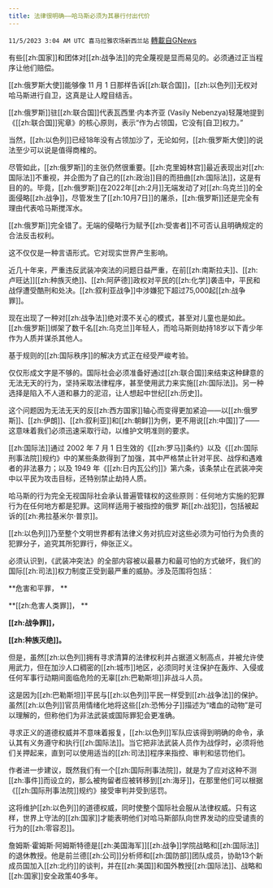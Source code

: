 ```yaml
---
title: 法律很明确——哈马斯必须为其暴行付出代价
---
```

`11/5/2023 3:04 AM UTC 喜马拉雅农场新西兰站` [轉載自GNews](https://gnews.org/articles/1922821)

有些[[zh:国家]]和团体对[[zh:战争法]]的完全蔑视是显而易见的。必须通过正当程序让他们赔偿。

[[zh:俄罗斯大使]]能够像 11 月 1 日那样告诉[[zh:联合国]]，[[zh:以色列]]无权对哈马斯进行自卫，这真是让人瞠目结舌。

[[zh:俄罗斯]]驻[[zh:联合国]]代表瓦西里·内本齐亚 (Vasily Nebenzya)轻蔑地提到《[[zh:联合国]]宪章》的核心原则，表示“作为占领国，它没有\[自卫\]权力。”

当然，[[zh:以色列]]已经18年没有占领加沙了，无论如何，[[zh:俄罗斯大使]]的说法至少可以说是值得商榷的。

尽管如此，[[zh:俄罗斯]]的主张仍然很重要。[[zh:克里姆林宫]]最近表现出对[[zh:国际法]]不重视，并企图为了自己的[[zh:政治]]目的而扭曲[[zh:国际法]]，这是有目的的。毕竟，[[zh:俄罗斯]]在2022年[[zh:2月]]无端发动了对[[zh:乌克兰]]的全面侵略[[zh:战争]]，尽管发生了[[zh:10月7日]]的屠杀，[[zh:俄罗斯]]还是完全有理由代表哈马斯搅浑水。

[[zh:俄罗斯]]完全错了。无端的侵略行为赋予[[zh:受害者]]不可否认且明确规定的合法反击权利。

这不仅仅是一种言语形式。它对现实世界产生影响。

近几十年来，严重违反武装冲突法的问题日益严重，在前[[zh:南斯拉夫]]、[[zh:卢旺达]][[zh:种族灭绝]]、[[zh:阿萨德]]政权对平民的[[zh:化学]]袭击中，平民和战俘遭受酷刑和处决。[[zh:叙利亚战争]]中涉嫌犯下超过75,000起[[zh:战争罪]]。

现在出现了一种对[[zh:战争法]]绝对漠不关心的模式，甚至对儿童也是如此。[[zh:俄罗斯]]绑架了数千名[[zh:乌克兰]]年轻人，而哈马斯则劫持18岁以下青少年作为人质并谋杀其他人。

基于规则的[[zh:国际秩序]]的解决方式正在经受严峻考验。

仅仅形成文字是不够的。国际社会必须准备好通过[[zh:联合国]]来结束这种肆意的无法无天的行为，坚持采取法律程序，甚至使用武力来实施[[zh:国际法]]。另一种选择是陷入不人道和暴力的泥沼，让人想起中世纪[[zh:历史]]。

这个问题因为无法无天的反[[zh:西方国家]]轴心而变得更加紧迫——以[[zh:俄罗斯]]、[[zh:伊朗]]、[[zh:叙利亚]]和[[zh:朝鲜]]为例，更不用说[[zh:中国]]了——这意味着我们必须迅速采取行动，以维护文明准则的要求。

[[zh:国际法]]通过 2002 年 7 月 1 日生效的《[[zh:罗马]]条约》以及《[[zh:国际刑事法院]]规约》中的某些条款得到了加强，其中严格禁止针对平民、战俘和遇难者的非法暴力；以及 1949 年《[[zh:日内瓦公约]]》第六条，该条禁止在武装冲突中以平民为攻击目标，还特别禁止劫持人质。

哈马斯的行为完全无视国际社会承认普遍管辖权的这些原则：任何地方实施的犯罪行为在任何地方都是犯罪。这同样适用于被指控的俄罗 斯[[zh:战犯]]，包括被起诉的[[zh:弗拉基米尔·普京]]。

[[zh:以色列]]乃至整个文明世界都有法律义务对抗应对这些必须为可怕行为负责的犯罪分子，追究其所犯罪行，伸张正义。

必须认识到，《武装冲突法》的全部内容被以最暴力和最可怕的方式破坏，我们的国际[[zh:司法]]权力制度正受到最严重的威胁。涉及范围将包括：

**危害和平罪，  **

**[[zh:危害人类罪]]，  **

**[[zh:战争罪]]，**

 **[[zh:种族灭绝]]。**

但是，虽然[[zh:以色列]]拥有寻求清算的法律权利并占据道义制高点，并被允许使用武力，但在加沙人口稠密的[[zh:城市]]地区，必须同时关注保护在轰炸、入侵或任何军事行动期间面临危险的无辜[[zh:巴勒斯坦]]非战斗人员。

这是因为[[zh:巴勒斯坦]]平民与[[zh:以色列]]平民一样受到[[zh:战争法]]的保护。虽然[[zh:以色列]]官员用情绪化地将这些[[zh:恐怖分子]]描述为“嗜血的动物”是可以理解的，但称他们为非法武装或国际罪犯会更准确。

寻求正义的道德权威并不意味着报复，[[zh:以色列]]军队应该得到明确的命令，承认其有义务遵守和执行[[zh:国际法]]。当它把非法武装人员作为战俘时，必须将他们关押起来，直到可以使用适当的[[zh:司法]]程序来指控、审判和惩罚他们。 

作者进一步建议，既然我们有一个[[zh:国际刑事法院]]，就是为了应对这种不测[[zh:事件]]而设立的，那么被拘留者应被转移到[[zh:海牙]]，在那里他们可以根据《[[zh:国际刑事法院]]规约》接受审判并受到惩罚。

这将维护[[zh:以色列]]的道德权威，同时使整个国际社会服从法律权威。只有这样，世界上守法的[[zh:国家]]才能表明他们对哈马斯部队向世界发动的应受谴责的行为的[[zh:零容忍]]。

詹姆斯·霍姆斯·阿姆斯特德是[[zh:美国海军]][[zh:战争]]学院战略和[[zh:国际法]]的退休教授。他是前兰德[[zh:公司]]分析师和[[zh:国防部]]团队成员，协助13个新成员国加入[[zh:北约]]的谈判，并在[[zh:美国]]和国外教授[[zh:国际法]]、战略和[[zh:国家]]安全政策40多年。
